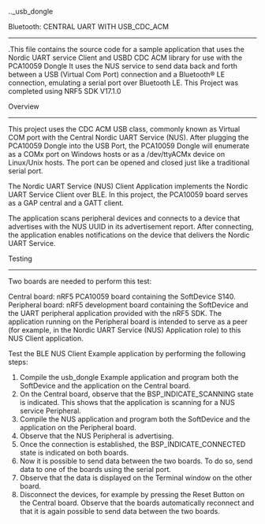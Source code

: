 .._usb_dongle

Bluetooth: CENTRAL UART WITH USB_CDC_ACM
****************************************

.This file contains the source code for a sample application that uses the Nordic UART service Client
and USBD CDC ACM library for use with the PCA10059 Dongle
It uses the NUS service to send data back and forth between a USB (Virtual Com Port) connection and a Bluetooth® LE connection, emulating a serial port over Bluetooth LE.
This Project was completed using NRF5 SDK V17.1.0

Overview
********

This project uses the CDC ACM USB class, commonly known as Virtual COM port with the Central Nordic UART Service (NUS). After plugging the PCA10059 Dongle into the USB Port, the PCA10059 Dongle will enumerate as a COMx port on Windows hosts or as a /dev/ttyACMx device on Linux/Unix hosts. The port can be opened and closed just like a traditional serial port.

The Nordic UART Service (NUS) Client Application implements the Nordic UART Service Client over BLE. In this project, the PCA10059 board serves as a GAP central and a GATT client.

The application scans peripheral devices and connects to a device that advertises with the NUS UUID in its advertisement report. After connecting, the application enables notifications on the device that delivers the Nordic UART Service.

Testing
********
Two boards are needed to perform this test:

Central board: nRF5 PCA10059 board containing the SoftDevice S140.
Peripheral board: nRF5 development board containing the SoftDevice and the UART peripheral application provided with the nRF5 SDK.
The application running on the Peripheral board is intended to serve as a peer (for example, in the Nordic UART Service (NUS) Application role) to this NUS Client application.

Test the BLE NUS Client Example application by performing the following steps:

1. Compile the usb_dongle Example application and program both the SoftDevice and the application on the Central board.
2. On the Central board, observe that the BSP_INDICATE_SCANNING state is indicated. This shows that the application is scanning for a NUS service Peripheral.
3. Compile the NUS application and program both the SoftDevice and the application on the Peripheral board.
4. Observe that the NUS Peripheral is advertising.
5. Once the connection is established, the BSP_INDICATE_CONNECTED state is indicated on both boards.
6. Now it is possible to send data between the two boards. To do so, send data to one of the boards using the serial port.
7. Observe that the data is displayed on the Terminal window on the other board.
8. Disconnect the devices, for example by pressing the Reset Button on the Central board. Observe that the boards automatically reconnect and that it is again possible to send data between the two boards.

